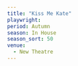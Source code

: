 ```yaml
---
title: "Kiss Me Kate"
playwright:
period: Autumn
season: In House
season_sort: 50
venue:
  - New Theatre
---
```

